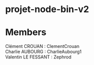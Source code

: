 # projet-node-bin-v2



# Members
Clément CROUAN : ClementCrouan  
Charlie AUBOURG : CharlieAubourg1  
Valentin LE FESSANT : Zephrod  